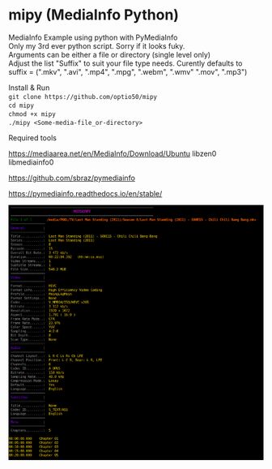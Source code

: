 # mipy (MediaInfo Python)
MediaInfo Example using python with PyMediaInfo   
Only my 3rd ever python script. Sorry if it looks fuky.    
Arguments can be either a file or directory (single level only)    
Adjust the list "Suffix" to suit your file type needs. Curently defaults to    
suffix = (".mkv", ".avi", ".mp4", ".mpg", ".webm", ".wmv" ".mov", ".mp3")    
    
 Install & Run    
`git clone https://github.com/optio50/mipy`    
`cd mipy`    
`chmod +x mipy`    
`./mipy <Some-media-file_or-directory>`    

Required tools    
    
https://mediaarea.net/en/MediaInfo/Download/Ubuntu   libzen0 libmediainfo0    
    
https://github.com/sbraz/pymediainfo    
    
https://pymediainfo.readthedocs.io/en/stable/ 

    
![ScreenShot](https://raw.githubusercontent.com/optio50/mipy/main/mipy.png?raw=true|alt=octocat)    

